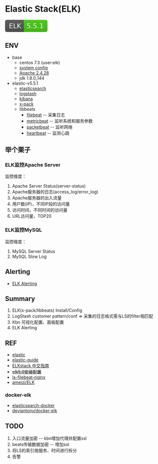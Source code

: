 # Elastic Stack(ELK)

[![ELK](../../svg/ELK-5.5.1-brightgreen.svg)](README.md)


## ENV

- base
  - centos 7.3 (user:elk)
  - [system config](env-os.md)
  - [Apache 2.4.28](https://github.com/shawn0915/middleware-study/blob/master/webServer/httpd/httpd.md)
  - jdk 1.8.0_144
- elastic-v5.5.1
  - [elasticsearch](elk-es.md)
  - [logstash](elk-logstash.md)
  - [kibana](elk-kbn.md)
  - [x-pack](elk-xpack.md)
  - libbeats
    - [filebeat](elk-beat-filebeat.md) -- 采集日志
    - [metricbeat](elk-beat-metricbeat.md) -- 监听系统和服务参数
    - [packetbeat](elk-beat-packetbeat.md) -- 监听网络
    - [heartbeat](elk-beat-heartbeat.md) -- 监测心跳

## 举个栗子

### ELK监控Apache Server

监控维度：

1. Apache Server Status(server-status)
1. Apache服务器的日志(access_log/error_log)
1. Apache服务器的出入流量
1. 用户数(IP)，不同IP段的访问量
1. 访问时间，不同时间的访问量
1. URL访问量，TOP20

### ELK监控MySQL

监控维度：

1. MySQL Server Status
1. MySQL Slow Log

## Alerting

- [ELK Alerting](elk-alerting.md)

## Summary

1. ELK(x-pack/libbeats) Install/Config
1. LogStash customer pattern/conf => 采集的日志格式需与LS的filter相匹配
1. Kbn 可视化配置、面板配置
1. ELK Alerting

## REF

- [elastic](https://www.elastic.co/)
- [elastic-guide](https://www.elastic.co/guide/index.html)
- [ELKstack 中文指南](https://www.gitbook.com/book/chenryn/elk-stack-guide-cn/details)
- [~~elk5.0安装配置~~](http://blog.csdn.net/qq942477618/article/details/53518372)
- [ls-filebeat-nginx](http://tchuairen.blog.51cto.com/3848118/1840596/)
- [ameizi/ELK](https://github.com/ameizi/ELK)

### docker-elk

- [elasticsearch-docker](https://github.com/elastic/elasticsearch-docker)
- [deviantony/docker-elk](https://github.com/deviantony/docker-elk)

## TODO

1. 入口流量加密 -- kbn增加代理并配置ssl
1. beats传输数据加密 -- 增加ssl
1. 将LS的索引按服务、时间进行拆分
1. 告警